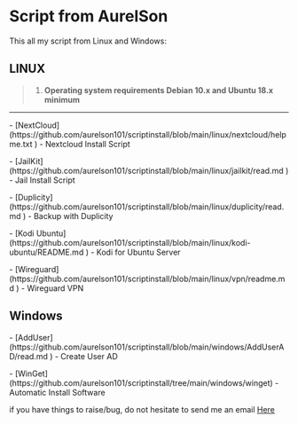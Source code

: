 

# Script from AurelSon
This all my script from Linux and Windows:

<p><h2>LINUX </h2></p>

> 1. **Operating system requirements Debian 10.x and Ubuntu 18.x minimum**
---
<p>- [NextCloud](https://github.com/aurelson101/scriptinstall/blob/main/linux/nextcloud/helpme.txt ) - Nextcloud Install Script</p>
<p>- [JailKit](https://github.com/aurelson101/scriptinstall/blob/main/linux/jailkit/read.md ) - Jail Install Script</p>
<p>- [Duplicity](https://github.com/aurelson101/scriptinstall/blob/main/linux/duplicity/read.md ) - Backup with Duplicity</p>
<p>- [Kodi Ubuntu](https://github.com/aurelson101/scriptinstall/blob/main/linux/kodi-ubuntu/README.md ) - Kodi for Ubuntu Server</p>
<p>- [Wireguard](https://github.com/aurelson101/scriptinstall/blob/main/linux/vpn/readme.md ) - Wireguard VPN</p> 


<p><h2>Windows</h2></p>
<p>- [AddUser](https://github.com/aurelson101/scriptinstall/blob/main/windows/AddUserAD/read.md ) - Create User AD</p>

<p>- [WinGet](https://github.com/aurelson101/scriptinstall/tree/main/windows/winget) - Automatic Install Software</p>
  

<p>if you have things to raise/bug, do not hesitate to send me an email <a  href="mailto:support@aurelson.atlassian.net">Here</a></p>
